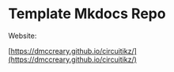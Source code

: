 # Template Mkdocs Repo

Website: 

[https://dmccreary.github.io/circuitikz/](https://dmccreary.github.io/circuitikz/)